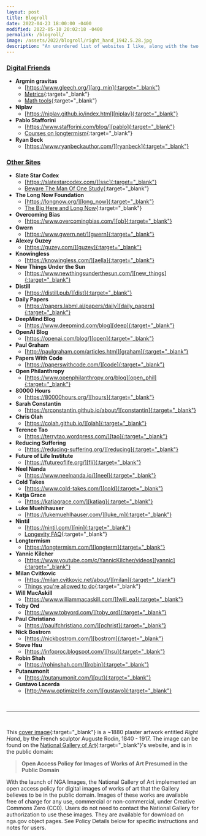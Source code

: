 ```yaml
---
layout: post
title: Blogroll
date: 2022-04-23 18:00:00 -0400
modified: 2022-05-10 20:02:18 -0400
permalink: /blogroll/
image: /assets/2022/blogroll/right_hand_1942.5.28.jpg
description: "An unordered list of websites I like, along with the two pieces I most enjoyed reading from these sites. For some sites on this page, I am still deciding which posts to include."
---
```


### [Digital Friends](#digital-friends)

- __Argmin gravitas__
  - [https://www.gleech.org/][arg_min]{:target="_blank"}
  - [Metrics](https://www.gleech.org/metrics/){:target="_blank"}
  - [Math tools](https://www.gleech.org/tools){:target="_blank"}
- __Niplav__ 
  - [https://niplav.github.io/index.html][niplav]{:target="_blank"}
- __Pablo Stafforini__
  - [https://www.stafforini.com/blog/][pablo]{:target="_blank"}
  - [Courses on longtermism](https://www.stafforini.com/blog/courses-on-longtermism/){:target="_blank"}
- __Ryan Beck__
  - [https://www.ryanbeckauthor.com/][ryanbeck]{:target="_blank"}

### [Other Sites](#other-sites)  
 
- __Slate Star Codex__
  - [https://slatestarcodex.com/][ssc]{:target="_blank"}
  - [Beware The Man Of One Study](https://slatestarcodex.com/2014/12/12/beware-the-man-of-one-study/){:target="_blank"}
- __The Long Now Foundation__
  - [https://longnow.org/][long_now]{:target="_blank"}
  - [The Big Here and Long Now](https://longnow.org/essays/big-here-long-now/){:target="_blank"}
- __Overcoming Bias__
  - [https://www.overcomingbias.com/][ob]{:target="_blank"}
- __Gwern__
  - [https://www.gwern.net/][gwern]{:target="_blank"}
- __Alexey Guzey__
   - [https://guzey.com/][guzey]{:target="_blank"}
- __Knowingless__
  - [https://knowingless.com/][aella]{:target="_blank"}
- __New Things Under the Sun__
  - [https://www.newthingsunderthesun.com/][new_things]{:target="_blank"}
- __Distill__
  - [https://distill.pub/][dist]{:target="_blank"}
- __Daily Papers__
  - [https://papers.labml.ai/papers/daily][daily_papers]{:target="_blank"}
- __DeepMind Blog__
  - [https://www.deepmind.com/blog][deep]{:target="_blank"}
- __OpenAI Blog__
  - [https://openai.com/blog/][open]{:target="_blank"}
- __Paul Graham__
  - [http://paulgraham.com/articles.html][graham]{:target="_blank"}
- __Papers With Code__
  - [https://paperswithcode.com/][code]{:target="_blank"}
- __Open Philanthropy__
  - [https://www.openphilanthropy.org/blog][open_phil]{:target="_blank"}
- __80000 Hours__
  - [https://80000hours.org/][hours]{:target="_blank"}
- __Sarah Constantin__
  - [https://srconstantin.github.io/about/][constantin]{:target="_blank"}
- __Chris Olah__
  - [https://colah.github.io/][olah]{:target="_blank"}
- __Terence Tao__
  - [https://terrytao.wordpress.com/][tao]{:target="_blank"}
- __Reducing Suffering__
  - [https://reducing-suffering.org/][reducing]{:target="_blank"}
- __Future of Life Institute__
  - [https://futureoflife.org/][fli]{:target="_blank"}
- __Neel Nanda__
  - [https://www.neelnanda.io/][neel]{:target="_blank"}
- __Cold Takes__
  - [https://www.cold-takes.com/][cold]{:target="_blank"}
- __Katja Grace__
  - [https://katjagrace.com/][katjag]{:target="_blank"}
- __Luke Muehlhauser__
  - [https://lukemuehlhauser.com/][luke_m]{:target="_blank"}
- __Nintil__
  - [https://nintil.com/][nin]{:target="_blank"}
  - [Longevity FAQ](https://nintil.com/longevity/#the-hallmarks-of-aging){:target="_blank"}
- __Longtermism__
  - [https://longtermism.com/][longterm]{:target="_blank"}
- __Yannic Kilcher__
  - [https://www.youtube.com/c/YannicKilcher/videos][yannic]{:target="_blank"}
- __Milan Cvitkovic__
  - [https://milan.cvitkovic.net/about/][milan]{:target="_blank"}
  - [Things you're allowed to do](https://milan.cvitkovic.net/writing/things_youre_allowed_to_do/){:target="_blank"}
- __Will MacAskill__
  - [https://www.williammacaskill.com/][will_ea]{:target="_blank"}
- __Toby Ord__
  - [https://www.tobyord.com/][toby_ord]{:target="_blank"}
- __Paul Christiano__
  - [https://paulfchristiano.com/][pchrist]{:target="_blank"}
- __Nick Bostrom__
  - [https://nickbostrom.com/][bostrom]{:target="_blank"}
- __Steve Hsu__
  - [https://infoproc.blogspot.com/][hsu]{:target="_blank"}
- __Robin Shah__
  - [https://rohinshah.com/][robin]{:target="_blank"}
- __Putanumonit__
  - [https://putanumonit.com/][put]{:target="_blank"}
- __Gustavo Lacerda__
  - [http://www.optimizelife.com/][gustavo]{:target="_blank"}

[gustavo]: http://www.optimizelife.com/ "http://www.optimizelife.com/"
[put]: https://putanumonit.com/ "https://putanumonit.com/"
[robin]: https://rohinshah.com/ "https://rohinshah.com/"
[hsu]: https://infoproc.blogspot.com/ "https://infoproc.blogspot.com/"
[ryanbeck]: https://www.ryanbeckauthor.com/ "https://www.ryanbeckauthor.com/"
[bostrom]: https://nickbostrom.com/ "https://nickbostrom.com/"
[pchrist]: https://paulfchristiano.com/ "https://paulfchristiano.com/"
[toby_ord]: https://www.tobyord.com/ "https://www.tobyord.com/"
[will_ea]: https://www.williammacaskill.com/ "https://www.williammacaskill.com/"
[milan]: https://milan.cvitkovic.net/about/ "https://milan.cvitkovic.net/about/"
[yannic]: https://www.youtube.com/c/YannicKilcher/videos "https://www.youtube.com/c/YannicKilcher/videos"
[luke_m]: https://lukemuehlhauser.com/ "https://lukemuehlhauser.com/"
[open_phil]: https://www.openphilanthropy.org/blog "https://www.openphilanthropy.org/blog"
[ssc]: https://slatestarcodex.com/ "https://slatestarcodex.com/"
[acx]: https://astralcodexten.substack.com/ "https://astralcodexten.substack.com/"
[nin]: https://nintil.com/ "https://nintil.com/"
[katjag]: https://katjagrace.com/ "https://katjagrace.com/"
[cold]: https://www.cold-takes.com/ "https://www.cold-takes.com/"
[hours]: https://80000hours.org/ "https://80000hours.org/"
[fli]: https://futureoflife.org/ "https://futureoflife.org/"
[gpi]: https://globalprioritiesinstitute.org/ "https://globalprioritiesinstitute.org/"
[reducing]: https://reducing-suffering.org/ "https://reducing-suffering.org/"
[tao]: https://terrytao.wordpress.com/ "https://terrytao.wordpress.com/"
[constantin]: https://srconstantin.github.io/ "https://srconstantin.github.io/"
[olah]: https://colah.github.io/ "https://colah.github.io/"
[neel]: https://www.neelnanda.io/ "https://www.neelnanda.io/"
[graham]: http://paulgraham.com/articles.html "http://paulgraham.com/articles.html"
[arg_min]: https://www.gleech.org/ "https://www.gleech.org/"
[slate]: https://slatestarcodex.com/ "https://slatestarcodex.com/"
[long_now]: https://longnow.org/ "https://longnow.org/"
[longterm]: https://longtermism.com/ "https://longtermism.com/"
[ob]: https://www.overcomingbias.com/ "https://www.overcomingbias.com/"
[gwern]: https://www.gwern.net/ "https://www.gwern.net/"
[guzey]: https://guzey.com/ "https://guzey.com/"
[pablo]: https://www.stafforini.com/ "https://www.stafforini.com/"
[aella]: https://knowingless.com/ "https://knowingless.com/"
[new_things]: https://www.newthingsunderthesun.com/ "https://www.newthingsunderthesun.com/"
[dist]: https://distill.pub/ "https://distill.pub/"
[daily_papers]: https://papers.labml.ai/papers/daily "https://papers.labml.ai/papers/daily"
[deep]: https://www.deepmind.com/blog "https://www.deepmind.com/blog"
[open]: https://openai.com/blog/ "https://openai.com/blog/"
[code]: https://paperswithcode.com/ "https://paperswithcode.com/"

<br>

---

<br>

This [cover image][cover_photo]{:target="_blank"} is a ~1880 plaster artwork entitled _Right Hand_, by the French sculptor Auguste Rodin, 1840 - 1917. The image can be found on the [National Gallery of Art][gallery]{:target="_blank"}'s website, and is in the public domain:
> __Open Access Policy for Images of Works of Art Presumed in the Public Domain__
>
With the launch of NGA Images, the National Gallery of Art implemented an open access policy for digital images of works of art that the Gallery believes to be in the public domain. Images of these works are available free of charge for any use, commercial or non-commercial, under Creative Commons Zero (CC0). Users do not need to contact the National Gallery for authorization to use these images. They are available for download on nga.gov object pages. See Policy Details below for specific instructions and notes for users.

[cover_photo]: https://www.nga.gov/collection/art-object-page.1021.html "https://www.nga.gov/collection/art-object-page.1021.html"

[gallery]: https://www.nga.gov/collection-search-result.html?sortOrder=DEFAULT&artobj_downloadable=Image_download_available&pageNumber=1&lastFacet=artobj_downloadable "https://www.nga.gov/collection-search-result.html?sortOrder=DEFAULT&artobj_downloadable=Image_download_available&pageNumber=1&lastFacet=artobj_downloadable"
